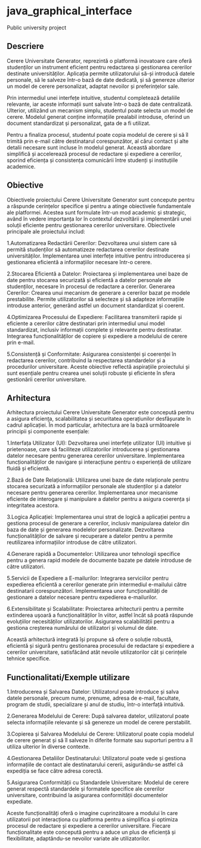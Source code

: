 # java_graphical_interface
Public university project

 ## Descriere
 Cerere Universitate Generator, reprezintă o platformă inovatoare care oferă studenților un instrument eficient pentru redactarea și gestionarea cererilor destinate universităților. Aplicația permite utilizatorului să-și introducă datele personale, să le salveze într-o bază de date dedicată, și să genereze ulterior un model de cerere personalizat, adaptat nevoilor și preferințelor sale.

Prin intermediul unei interfețe intuitive, studentul completează detaliile relevante, iar aceste informații sunt salvate într-o bază de date centralizată. Ulterior, utilizând un mecanism simplu, studentul poate selecta un model de cerere. Modelul generat conține informațiile prealabil introduse, oferind un document standardizat și personalizat, gata de a fi utilizat.

Pentru a finaliza procesul, studentul poate copia modelul de cerere și să îl trimită prin e-mail către destinatarul corespunzător, al cărui contact și alte detalii necesare sunt incluse în modelul generat. Această abordare simplifică și accelerează procesul de redactare și expediere a cererilor, sporind eficiența și consistența comunicării între studenți și instituțiile academice.

## Obiective

Obiectivele proiectului Cerere Universitate Generator sunt concepute pentru a răspunde cerințelor specifice și pentru a atinge obiectivele fundamentale ale platformei. Acestea sunt formulate într-un mod academic și strategic, având în vedere importanța lor în contextul dezvoltării și implementării unei soluții eficiente pentru gestionarea cererilor universitare. Obiectivele principale ale proiectului includ:

1.Automatizarea Redactării Cererilor:
  Dezvoltarea unui sistem care să permită studenților să automatizeze redactarea cererilor destinate universităților.
  Implementarea unei interfețe intuitive pentru introducerea și gestionarea eficientă a informațiilor necesare într-o cerere.

2.Stocarea Eficientă a Datelor:
  Proiectarea și implementarea unei baze de date pentru stocarea securizată și eficientă a datelor personale ale studenților, necesare în procesul de redactare a cererilor.
Generarea Cererilor:
  Crearea unui mecanism de generare a cererilor bazat pe modele prestabilite.
  Permite utilizatorilor să selecteze și să adapteze informațiile introduse anterior, generând astfel un document standardizat și coerent.

4.Optimizarea Procesului de Expediere:
  Facilitarea transmiterii rapide și eficiente a cererilor către destinatari prin intermediul unui model standardizat, inclusiv informații complete și relevante pentru destinatar.
  Integrarea funcționalităților de copiere și expediere a modelului de cerere prin e-mail.

5.Consistență și Conformitate:
  Asigurarea consistenței și coerenței în redactarea cererilor, contribuind la respectarea standardelor și a procedurilor universitare.
  Aceste obiective reflectă aspirațiile proiectului și sunt esențiale pentru crearea unei soluții robuste și eficiente în sfera gestionării cererilor universitare.

## Arhitectura

Arhitectura proiectului Cerere Universitate Generator este concepută pentru a asigura eficiența, scalabilitatea și securitatea operațiunilor desfășurate în cadrul aplicației. În mod particular, arhitectura are la bază următoarele principii și componente esențiale:

1.Interfața Utilizator (UI):
  Dezvoltarea unei interfețe utilizator (UI) intuitive și prietenoase, care să faciliteze utilizatorilor introducerea și gestionarea datelor necesare pentru generarea cererilor universitare.
  Implementarea funcționalităților de navigare și interacțiune pentru o experiență de utilizare fluidă și eficientă.

2.Bază de Date Relațională:
  Utilizarea unei baze de date relaționale pentru stocarea securizată a informațiilor personale ale studenților și a datelor necesare pentru generarea cererilor.
  Implementarea unor mecanisme eficiente de interogare și manipulare a datelor pentru a asigura coerența și integritatea acestora.

3.Logica Aplicației:
  Implementarea unui strat de logică a aplicației pentru a gestiona procesul de generare a cererilor, inclusiv manipularea datelor din baza de date și generarea modelelor personalizate.
  Dezvoltarea funcționalităților de salvare și recuperare a datelor pentru a permite reutilizarea informațiilor introduse de către utilizatori.

4.Generare rapidă a Documentelor:
  Utilizarea unor tehnologii specifice pentru a genera rapid modele de documente bazate pe datele introduse de către utilizatori.

5.Servicii de Expediere a E-mailurilor:
  Integrarea serviciilor pentru expedierea eficientă a cererilor generate prin intermediul e-mailului către destinatarii corespunzători.
  Implementarea unor funcționalități de gestionare a datelor necesare pentru expedierea e-mailurilor.

6.Extensibilitate și Scalabilitate:
  Proiectarea arhitecturii pentru a permite extinderea ușoară a funcționalităților în viitor, astfel încât să poată răspunde evoluțiilor necesităților utilizatorilor.
  Asigurarea scalabilității pentru a gestiona creșterea numărului de utilizatori și volumul de date.
  
Această arhitectură integrată își propune să ofere o soluție robustă, eficientă și sigură pentru gestionarea procesului de redactare și expediere a cererilor universitare, satisfăcând atât nevoile utilizatorilor cât și cerințele tehnice specifice.

## Functionalitati/Exemple utilizare

1.Introducerea și Salvarea Datelor:
  Utilizatorul poate introduce și salva datele personale, precum nume, prenume, adresa de e-mail, facultate, program de studii, specializare și anul de studiu, într-o interfață intuitivă.

2.Generarea Modelului de Cerere:
  După salvarea datelor, utilizatorul poate selecta informațiile relevante și să genereze un model de cerere perstabilit.

3.Copierea și Salvarea Modelului de Cerere:
  Utilizatorul poate copia modelul de cerere generat și să îl salveze în diferite formate sau suporturi pentru a îl utiliza ulterior în diverse contexte.

4.Gestionarea Detaliilor Destinatarului:
Utilizatorul poate vede și gestiona informațiile de contact ale destinatarului cererii, asigurându-se astfel că expediția se face către adresa corectă.

5.Asigurarea Conformității cu Standardele Universitare:
  Modelul de cerere generat respectă standardele și formatele specifice ale cererilor universitare, contribuind la asigurarea conformității documentelor expediate.

Aceste funcționalități oferă o imagine cuprinzătoare a modului în care utilizatorii pot interacționa cu platforma pentru a simplifica și optimiza procesul de redactare și expediere a cererilor universitare. Fiecare funcționalitate este concepută pentru a aduce un plus de eficiență și flexibilitate, adaptându-se nevoilor variate ale utilizatorilor.

